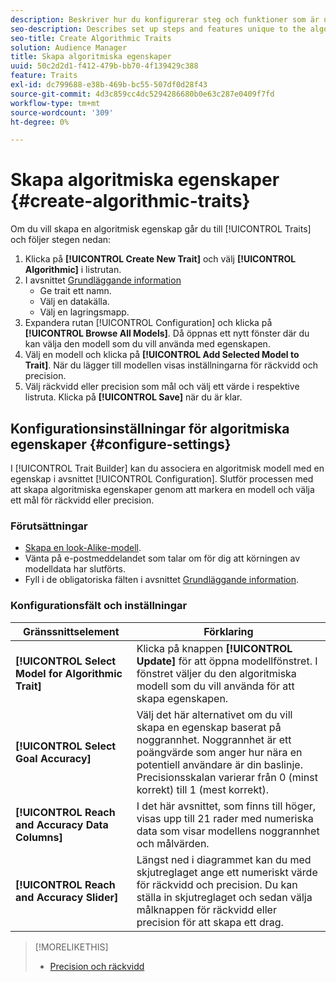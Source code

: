 ```yaml
---
description: Beskriver hur du konfigurerar steg och funktioner som är unika för processen att skapa algoritmiska egenskaper.
seo-description: Describes set up steps and features unique to the algorithmic trait creation process.
seo-title: Create Algorithmic Traits
solution: Audience Manager
title: Skapa algoritmiska egenskaper
uuid: 50c2d2d1-f412-479b-bb70-4f139429c388
feature: Traits
exl-id: dc799688-e38b-469b-bc55-507df0d28f43
source-git-commit: 4d3c859cc4dc5294286680b0e63c287e0409f7fd
workflow-type: tm+mt
source-wordcount: '309'
ht-degree: 0%

---
```


# Skapa algoritmiska egenskaper {#create-algorithmic-traits}

<!-- t_algo_trait_build.xml -->

Om du vill skapa en algoritmisk egenskap går du till [!UICONTROL Traits] och följer stegen nedan:

1. Klicka på **[!UICONTROL Create New Trait]** och välj **[!UICONTROL Algorithmic]** i listrutan.
1. I avsnittet [Grundläggande information](../../features/traits/create-onboarded-rule-based-traits.md)
   * Ge trait ett namn.
   * Välj en datakälla.
   * Välj en lagringsmapp.
1. Expandera rutan [!UICONTROL Configuration] och klicka på **[!UICONTROL Browse All Models]**.
Då öppnas ett nytt fönster där du kan välja den modell som du vill använda med egenskapen.
1. Välj en modell och klicka på **[!UICONTROL Add Selected Model to Trait]**.
När du lägger till modellen visas inställningarna för räckvidd och precision.
1. Välj räckvidd eller precision som mål och välj ett värde i respektive listruta. Klicka på **[!UICONTROL Save]** när du är klar.

## Konfigurationsinställningar för algoritmiska egenskaper {#configure-settings}

I [!UICONTROL Trait Builder] kan du associera en algoritmisk modell med en egenskap i avsnittet [!UICONTROL Configuration]. Slutför processen med att skapa algoritmiska egenskaper genom att markera en modell och välja ett mål för räckvidd eller precision.

### Förutsättningar

<!-- r_algo_trait_config_section.xml -->

* [Skapa en look-Alike-modell](../../features/algorithmic-models/create-model.md).
* Vänta på e-postmeddelandet som talar om för dig att körningen av modelldata har slutförts.
* Fyll i de obligatoriska fälten i avsnittet [Grundläggande information](../../features/traits/create-onboarded-rule-based-traits.md).

### Konfigurationsfält och inställningar

| Gränssnittselement | Förklaring |
|---|---|
| **[!UICONTROL Select Model for Algorithmic Trait]** | Klicka på knappen **[!UICONTROL Update]** för att öppna modellfönstret. I fönstret väljer du den algoritmiska modell som du vill använda för att skapa egenskapen. |
| **[!UICONTROL Select Goal Accuracy]** | Välj det här alternativet om du vill skapa en egenskap baserat på noggrannhet. Noggrannhet är ett poängvärde som anger hur nära en potentiell användare är din baslinje. Precisionsskalan varierar från 0 (minst korrekt) till 1 (mest korrekt). |
| **[!UICONTROL Reach and Accuracy Data Columns]** | I det här avsnittet, som finns till höger, visas upp till 21 rader med numeriska data som visar modellens noggrannhet och målvärden. |
| **[!UICONTROL Reach and Accuracy Slider]** | Längst ned i diagrammet kan du med skjutreglaget ange ett numeriskt värde för räckvidd och precision. Du kan ställa in skjutreglaget och sedan välja målknappen för räckvidd eller precision för att skapa ett drag. |

>[!MORELIKETHIS]
>
>* [Precision och räckvidd](../../features/traits/trait-accuracy-reach.md)

